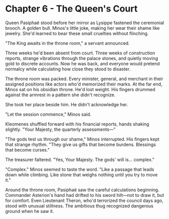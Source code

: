 # Chapter 6 - The Queen's Court

Queen Pasiphaë stood before her mirror as Lysippe fastened the ceremonial brooch. A golden bull. Minos's little joke, making her wear their shame like jewelry. She'd learned to bear these small cruelties without flinching.

"The King awaits in the throne room," a servant announced.

Three weeks he'd been absent from court. Three weeks of construction reports, strange vibrations through the palace stones, and quietly moving gold to discrete accounts. Now he was back, and everyone would pretend normalcy while calculating how close they stood to disaster.

The throne room was packed. Every minister, general, and merchant in their assigned positions like actors who'd memorized their marks. At the far end, Minos sat on his obsidian throne. He'd lost weight. His fingers drummed against the armrest in a pattern she didn't recognize.

She took her place beside him. He didn't acknowledge her.

"Let the session commence," Minos said.

Kleomenes shuffled forward with his financial reports, hands shaking slightly. "Your Majesty, the quarterly assessments—"

"The gods test us through our shame," Minos interrupted. His fingers kept that strange rhythm. "They give us gifts that become burdens. Blessings that become curses."

The treasurer faltered. "Yes, Your Majesty. The gods' will is... complex."

"Complex." Minos seemed to taste the word. "Like a passage that leads down while climbing. Like stone that weighs nothing until you try to move it."

Around the throne room, Pasiphaë saw the careful calculations beginning. Commander Asterion's hand had drifted to his sword hilt—not to draw it, but for comfort. Even Lieutenant Theron, who'd terrorized the council days ago, stood with unusual stillness. The ambitious thug recognized dangerous ground when he saw it.